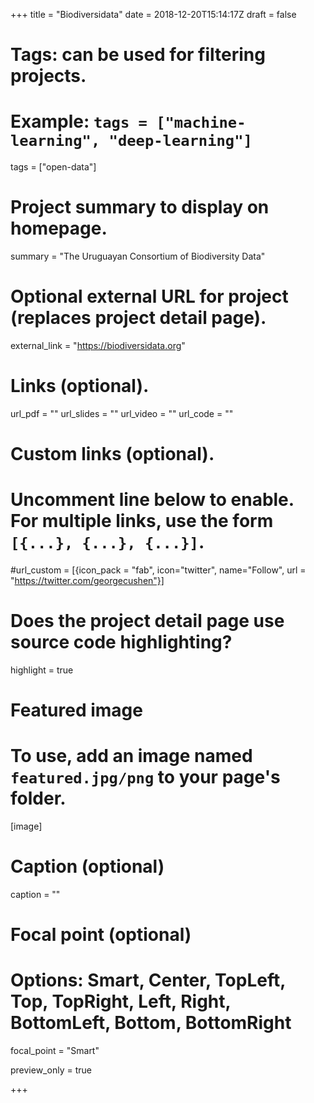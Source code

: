 +++
title = "Biodiversidata"
date = 2018-12-20T15:14:17Z
draft = false
  
# Tags: can be used for filtering projects.
# Example: `tags = ["machine-learning", "deep-learning"]`
tags = ["open-data"]
  
# Project summary to display on homepage.
summary = "The Uruguayan Consortium of Biodiversity Data"

# Optional external URL for project (replaces project detail page).
external_link = "https://biodiversidata.org"

# Links (optional).
url_pdf = ""
url_slides = ""
url_video = ""
url_code = ""

# Custom links (optional).
#   Uncomment line below to enable. For multiple links, use the form `[{...}, {...}, {...}]`.
#url_custom = [{icon_pack = "fab", icon="twitter", name="Follow", url = "https://twitter.com/georgecushen"}]

# Does the project detail page use source code highlighting?
highlight = true

# Featured image
# To use, add an image named `featured.jpg/png` to your page's folder. 
[image]
  # Caption (optional)
  caption = ""

  # Focal point (optional)
  # Options: Smart, Center, TopLeft, Top, TopRight, Left, Right, BottomLeft, Bottom, BottomRight
  focal_point = "Smart"
  
  preview_only = true

+++
